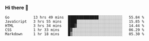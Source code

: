### Hi there 👋

<!--
**KLXLjun/KLXLjun** is a ✨ _special_ ✨ repository because its `README.md` (this file) appears on your GitHub profile.

Here are some ideas to get you started:

- 🔭 I’m currently working on ...
- 🌱 I’m currently learning ...
- 👯 I’m looking to collaborate on ...
- 🤔 I’m looking for help with ...
- 💬 Ask me about ...
- 📫 How to reach me: ...
- 😄 Pronouns: ...
- ⚡ Fun fact: ...
-->

<!--START_SECTION:waka-->
```text
Go           13 hrs 49 mins  ██████████████░░░░░░░░░░░   55.84 % 
JavaScript   3 hrs 55 mins   ████░░░░░░░░░░░░░░░░░░░░░   15.85 % 
HTML         3 hrs 34 mins   ███▓░░░░░░░░░░░░░░░░░░░░░   14.44 % 
CSS          1 hr 33 mins    █▓░░░░░░░░░░░░░░░░░░░░░░░   06.29 % 
Markdown     1 hr 18 mins    █▒░░░░░░░░░░░░░░░░░░░░░░░   05.30 % 
```
<!--END_SECTION:waka-->
